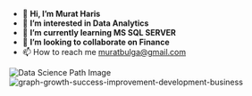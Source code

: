- 👋 **Hi, I’m Murat Haris**
- 👀 **I’m interested in Data Analytics**
- 🌱 **I’m currently learning MS SQL SERVER**
- 💞️ **I’m looking to collaborate on Finance**
- 📫 How to reach me muratbulga@gmail.com

![Data Science Path Image](https://user-images.githubusercontent.com/115734646/208485590-c1415bd1-d084-4c44-97c9-2283ee35772c.png)
![graph-growth-success-improvement-development-business](https://user-images.githubusercontent.com/115734646/212395188-1aff2759-b488-464d-9c37-c8ec346a9497.jpg)
